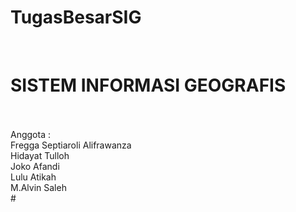 # TugasBesarSIG
</br>
<H1>SISTEM INFORMASI GEOGRAFIS</H1>
</br>
</br>
Anggota : </br>
Fregga Septiaroli Alifrawanza</br>
Hidayat Tulloh</br>
Joko Afandi</br>
Lulu Atikah</br>
M.Alvin Saleh</br>
#
